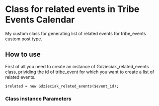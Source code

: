 # Class for related events in Tribe Events Calendar

My custom class for generating list of related events for tribe_events custom post type.

## How to use

First of all you need to create an instance of Gdzieciak_related_events class, prividing the id of tribe_event for which you want to create a list of related events.

```
$related = new Gdzieciak_related_events($event_id);
```

### Class instance Parameters
